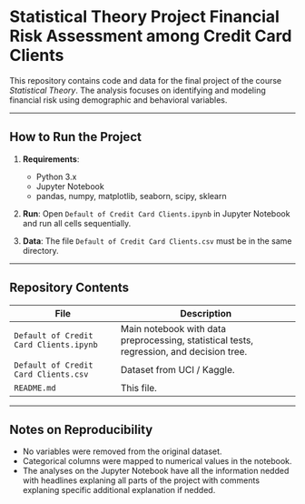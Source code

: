 
# Statistical Theory Project Financial Risk Assessment among Credit Card Clients

This repository contains code and data for the final project of the course *Statistical Theory*. The analysis focuses on identifying and modeling financial risk using demographic and behavioral variables.

---

## How to Run the Project

1. **Requirements**:
   - Python 3.x
   - Jupyter Notebook
   - pandas, numpy, matplotlib, seaborn, scipy, sklearn

2. **Run**:
   Open `Default of Credit Card Clients.ipynb` in Jupyter Notebook and run all cells sequentially.

3. **Data**:
   The file `Default of Credit Card Clients.csv` must be in the same directory.

---

## Repository Contents

| File | Description |
|------|-------------|
| `Default of Credit Card Clients.ipynb` | Main notebook with data preprocessing, statistical tests, regression, and decision tree. |
| `Default of Credit Card Clients.csv`  | Dataset from UCI / Kaggle. |
| `README.md` | This file. |

---

## Notes on Reproducibility

- No variables were removed from the original dataset.
- Categorical columns were mapped to numerical values in the notebook.
- The analyses on the Jupyter Notebook have all the information nedded with headlines explaning all parts of the project with comments explaning specific additional explanation if nedded.

